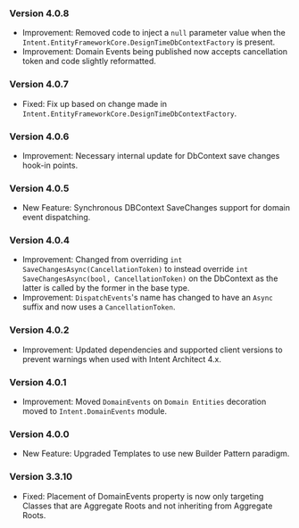 ### Version 4.0.8

- Improvement: Removed code to inject a `null` parameter value when the `Intent.EntityFrameworkCore.DesignTimeDbContextFactory` is present.
- Improvement: Domain Events being published now accepts cancellation token and code slightly reformatted.

### Version 4.0.7

- Fixed: Fix up based on change made in `Intent.EntityFrameworkCore.DesignTimeDbContextFactory`.

### Version 4.0.6

- Improvement: Necessary internal update for DbContext save changes hook-in points.

### Version 4.0.5

- New Feature: Synchronous DBContext SaveChanges support for domain event dispatching.

### Version 4.0.4

- Improvement: Changed from overriding `int SaveChangesAsync(CancellationToken)` to instead override `int SaveChangesAsync(bool, CancellationToken)` on the DbContext as the latter is called by the former in the base type.
- Improvement: `DispatchEvents`'s name has changed to have an `Async` suffix and now uses a `CancellationToken`.

### Version 4.0.2

- Improvement: Updated dependencies and supported client versions to prevent warnings when used with Intent Architect 4.x.

### Version 4.0.1

- Improvement: Moved `DomainEvents` on `Domain Entities` decoration moved to `Intent.DomainEvents` module.


### Version 4.0.0

- New Feature: Upgraded Templates to use new Builder Pattern paradigm.

### Version 3.3.10

- Fixed: Placement of DomainEvents property is now only targeting Classes that are Aggregate Roots and not inheriting from Aggregate Roots.